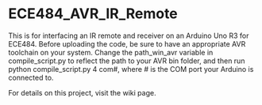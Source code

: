 # ECE484_AVR_IR_Remote

This is for interfacing an IR remote and receiver on an Arduino Uno R3 for ECE484. Before uploading the code, be sure to have an appropriate AVR toolchain on your system. Change the path_win_avr variable in compile_script.py to reflect the path to your AVR bin folder, and then run python compile_script.py 4 com#, where # is the COM port your Arduino is connected to.

For details on this project, visit the wiki page.
